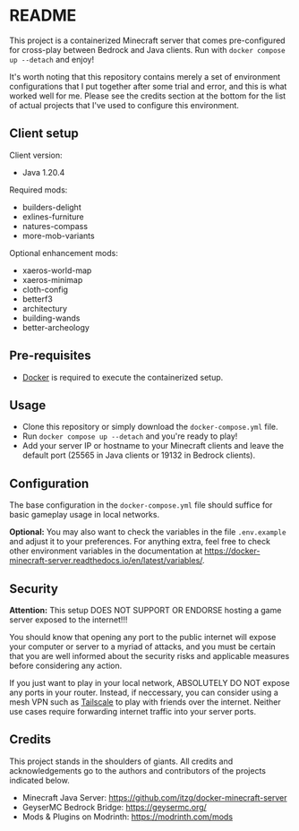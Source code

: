 # README

This project is a containerized Minecraft server that comes pre-configured for cross-play between Bedrock and Java clients. Run with `docker compose up --detach` and enjoy!

It's worth noting that this repository contains merely a set of environment configurations that I put together after some trial and error, and this is what worked well for me. Please see the credits section at the bottom for the list of actual projects that I've used to configure this environment.

## Client setup

Client version:
- Java 1.20.4

Required mods:
- builders-delight
- exlines-furniture
- natures-compass
- more-mob-variants

Optional enhancement mods:
- xaeros-world-map
- xaeros-minimap
- cloth-config
- betterf3
- architectury
- building-wands
- better-archeology

## Pre-requisites

- [Docker](https://www.docker.com/) is required to execute the containerized setup.

## Usage

- Clone this repository or simply download the `docker-compose.yml` file.
- Run `docker compose up --detach` and you're ready to play!
- Add your server IP or hostname to your Minecraft clients and leave the default port (25565 in Java clients or 19132 in Bedrock clients).

## Configuration

The base configuration in the `docker-compose.yml` file should suffice for basic gameplay usage in local networks.

**Optional:** You may also want to check the variables in the file `.env.example` and adjust it to your preferences. For anything extra, feel free to check other environment variables in the documentation at <https://docker-minecraft-server.readthedocs.io/en/latest/variables/>.

## Security

**Attention:** This setup DOES NOT SUPPORT OR ENDORSE hosting a game server exposed to the internet!!!

You should know that opening any port to the public internet will expose your computer or server to a myriad of attacks, and you must be certain that you are well informed about the security risks and applicable measures before considering any action.

If you just want to play in your local network, ABSOLUTELY DO NOT expose any ports in your router. Instead, if neccessary, you can consider using a mesh VPN such as [Tailscale](https://tailscale.com/) to play with friends over the internet. Neither use cases require forwarding internet traffic into your server ports.

## Credits

This project stands in the shoulders of giants. All credits and acknowledgements go to the authors and contributors of the projects indicated below.

- Minecraft Java Server: <https://github.com/itzg/docker-minecraft-server>
- GeyserMC Bedrock Bridge: <https://geysermc.org/>
- Mods & Plugins on Modrinth: <https://modrinth.com/mods>
